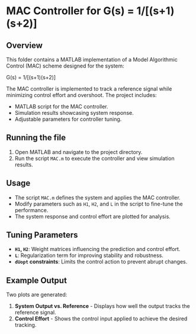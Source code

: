 # MAC Controller for G(s) = 1/[(s+1)(s+2)]

## Overview
This folder contains a MATLAB implementation of a Model Algorithmic Control (MAC) scheme designed for the system:

G(s) = 1/[(s+1)(s+2)]

The MAC controller is implemented to track a reference signal while minimizing control effort and overshoot. The project includes:
- MATLAB script for the MAC controller.
- Simulation results showcasing system response.
- Adjustable parameters for controller tuning.

## Running the file
1. Open MATLAB and navigate to the project directory.
2. Run the script `MAC.m` to execute the controller and view simulation results.

## Usage
- The script `MAC.m` defines the system and applies the MAC controller.
- Modify parameters such as `H1`, `H2`, and `L` in the script to fine-tune the performance.
- The system response and control effort are plotted for analysis.
  
## Tuning Parameters
- **`H1`, `H2`**: Weight matrices influencing the prediction and control effort.
- **`L`**: Regularization term for improving stability and robustness.
- **`dUopt` constraints**: Limits the control action to prevent abrupt changes.

## Example Output
Two plots are generated:
1. **System Output vs. Reference** - Displays how well the output tracks the reference signal.
2. **Control Effort** - Shows the control input applied to achieve the desired tracking.


